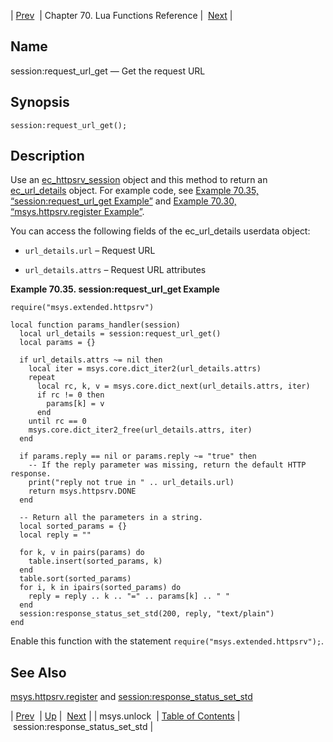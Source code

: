 | [Prev](lua.ref.msys.unlock)  | Chapter 70. Lua Functions Reference |  [Next](lua.ref.session_response_status_set_std) |

<a name="lua.ref.session_request_url_get"></a>
## Name

session:request_url_get — Get the request URL

<a name="idp16453632"></a>
## Synopsis

`session:request_url_get();`

<a name="idp16455392"></a>
## Description

Use an [ec_httpsrv_session](https://support.messagesystems.com/docs/web-c-api/structs.ec_httpsrv_session) object and this method to return an [ec_url_details](https://support.messagesystems.com/docs/web-c-api/structs.ec_url_details) object. For example code, see [Example 70.35, “session:request_url_get Example”](lua.ref.session_request_url_get#lua.ref.session_request_url_get.example "Example 70.35. session:request_url_get Example") and [Example 70.30, “msys.httpsrv.register Example”](lua.ref.msys.httpsrv.register#lua.ref.msys.httpsrv.register.example "Example 70.30. msys.httpsrv.register Example").

You can access the following fields of the ec_url_details userdata object:

*   `url_details.url` – Request URL

*   `url_details.attrs` – Request URL attributes

<a name="lua.ref.session_request_url_get.example"></a>

**Example 70.35. session:request_url_get Example**

```
require("msys.extended.httpsrv")

local function params_handler(session)
  local url_details = session:request_url_get()
  local params = {}

  if url_details.attrs ~= nil then
    local iter = msys.core.dict_iter2(url_details.attrs)
    repeat
      local rc, k, v = msys.core.dict_next(url_details.attrs, iter)
      if rc != 0 then
        params[k] = v
      end
    until rc == 0
    msys.core.dict_iter2_free(url_details.attrs, iter)
  end

  if params.reply == nil or params.reply ~= "true" then
    -- If the reply parameter was missing, return the default HTTP response.
    print("reply not true in " .. url_details.url)
    return msys.httpsrv.DONE
  end

  -- Return all the parameters in a string.
  local sorted_params = {}
  local reply = ""

  for k, v in pairs(params) do
    table.insert(sorted_params, k)
  end
  table.sort(sorted_params)
  for i, k in ipairs(sorted_params) do
    reply = reply .. k .. "=" .. params[k] .. " "
  end
  session:response_status_set_std(200, reply, "text/plain")
end
```

Enable this function with the statement `require("msys.extended.httpsrv");`.

<a name="idp16467504"></a>
## See Also

[msys.httpsrv.register](lua.ref.msys.httpsrv.register "msys.httpsrv.register") and [session:response_status_set_std](lua.ref.session_response_status_set_std "session:response_status_set_std")

| [Prev](lua.ref.msys.unlock)  | [Up](lua.function.details) |  [Next](lua.ref.session_response_status_set_std) |
| msys.unlock  | [Table of Contents](index) |  session:response_status_set_std |

